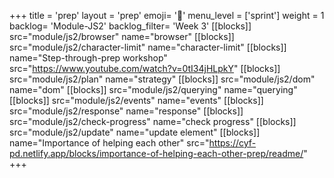 +++
title = 'prep'
layout = 'prep'
emoji= '📝'
menu_level = ['sprint']
weight = 1
backlog= 'Module-JS2'
backlog_filter= 'Week 3'
[[blocks]]
src="module/js2/browser"
name="browser"
[[blocks]]
src="module/js2/character-limit"
name="character-limit"
[[blocks]]
name="Step-through-prep workshop"
src="https://www.youtube.com/watch?v=0tI34jHLpkY"
[[blocks]]
src="module/js2/plan"
name="strategy"
[[blocks]]
src="module/js2/dom"
name="dom"
[[blocks]]
src="module/js2/querying"
name="querying"
[[blocks]]
src="module/js2/events"
name="events"
[[blocks]]
src="module/js2/response"
name="response"
[[blocks]]
src="module/js2/check-progress"
name="check progress"
[[blocks]]
src="module/js2/update"
name="update element"
[[blocks]]
name="Importance of helping each other"
src="https://cyf-pd.netlify.app/blocks/importance-of-helping-each-other-prep/readme/"
+++
